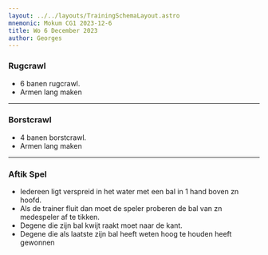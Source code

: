 ```yaml
---
layout: ../../layouts/TrainingSchemaLayout.astro
mnemonic: Mokum CG1 2023-12-6
title: Wo 6 December 2023
author: Georges
---
```

### Rugcrawl

- 6 banen rugcrawl.- Armen lang maken

---------------

### Borstcrawl

- 4 banen borstcrawl.- Armen lang maken

---------------

### Aftik Spel

- Iedereen ligt verspreid in het water met een bal in 1 hand boven zn hoofd.- Als de trainer fluit dan moet de speler proberen de bal van zn medespeler af te tikken.- Degene die zijn bal kwijt raakt moet naar de kant.- Degene die als laatste zijn bal heeft weten hoog te houden heeft gewonnen